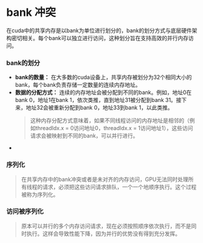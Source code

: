 # bank 冲突
在cuda中的共享内存是以bank为单位进行划分的，bank的划分方式与底层硬件架构密切相关。每个bank可以独立进行访问，这种划分旨在支持高效的并行内存访问。

### bank的划分
- **bank的数量：** 在大多数的cuda设备上，共享内存被划分为32个相同大小的bank，每个bank负责存储一定数量的连续内存地址。
- **数据的分配方式：** 连续的内存地址会被分配到不同的bank。例如，地址0在bank 0，地址1在bank 1，依次类推，直到地址31被分配到bank 31。接下来，地址32会被重新分配到bank 0，地址33到bank 1，以此类推。
  >这种内存分配方式意味着，如果不同线程访问的内存地址是相邻的（例如threadIdx.x = 0访问地址0，threadIdx.x = 1访问地址1），这些访问请求会被映射到不同的bank，可以并行进行。
- 

### 序列化
> 在共享内存中的bank冲突或者是未对齐的内存访问，GPU无法同时处理所有线程的请求，必须把这些访问请求排队，一个一个地顺序执行。这个过程被称为序列化。

### 访问被序列化
> 原本可以并行的多个内存访问请求，现在必须按照顺序依次执行，而不是同时执行。这样会导致性能下降，因为并行的优势没有得到充分发挥。


